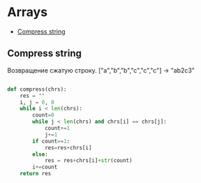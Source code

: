 # Arrays

+ [Compress string](#compress-string)

## Compress string

Возвращение сжатую строку.
["a","b","b","c","c","c"] -> "ab2c3"

```python

def compress(chrs):  
    res = ""
    i, j = 0, 0
    while i < len(chrs):
        count=0
        while j < len(chrs) and chrs[i] == chrs[j]:
            count+=1
            j+=1
        if count==1:
            res=res+chrs[i]
        else:        
            res = res+chrs[i]+str(count)
        i+=count
    return res
```
